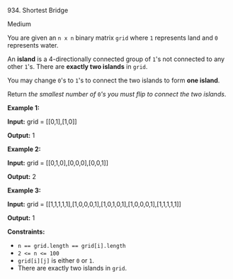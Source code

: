 934\. Shortest Bridge

Medium

You are given an `n x n` binary matrix `grid` where `1` represents land and `0` represents water.

An **island** is a 4-directionally connected group of `1`'s not connected to any other `1`'s. There are **exactly two islands** in `grid`.

You may change `0`'s to `1`'s to connect the two islands to form **one island**.

Return _the smallest number of_ `0`_'s you must flip to connect the two islands_.

**Example 1:**

**Input:** grid = [[0,1],[1,0]]

**Output:** 1

**Example 2:**

**Input:** grid = [[0,1,0],[0,0,0],[0,0,1]]

**Output:** 2

**Example 3:**

**Input:** grid = [[1,1,1,1,1],[1,0,0,0,1],[1,0,1,0,1],[1,0,0,0,1],[1,1,1,1,1]]

**Output:** 1

**Constraints:**

*   `n == grid.length == grid[i].length`
*   `2 <= n <= 100`
*   `grid[i][j]` is either `0` or `1`.
*   There are exactly two islands in `grid`.